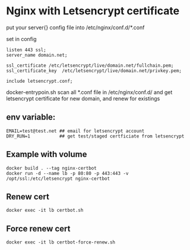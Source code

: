 # Nginx with Letsencrypt certificate

put your server{} config file into /etc/nginx/conf.d/*.conf

set in config

```
listen 443 ssl;
server_name domain.net;

ssl_certificate /etc/letsencrypt/live/domain.net/fullchain.pem;
ssl_certificate_key  /etc/letsencrypt/live/domain.net/privkey.pem;

include letsencrypt.conf;
```

docker-entrypoin.sh scan all *.conf file in /etc/nginx/conf.d/ and get letsencrypt certificate for new domain, and renew for existings

## env variable:
```
EMAIL=test@test.net ## email for letsencrypt account
DRY_RUN=1           ## get test/staged certficiate from letsencrypt
```
## Example with volume
```
docker build . --tag nginx-certbot
docker run -d --name lb -p 80:80 -p 443:443 -v /opt/ssl:/etc/letsencrypt nginx-certbot
```
## Renew cert
```
docker exec -it lb certbot.sh
```
## Force renew cert
```
docker exec -it lb certbot-force-renew.sh
```